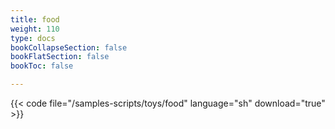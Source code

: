 ```yaml
---
title: food
weight: 110
type: docs
bookCollapseSection: false
bookFlatSection: false
bookToc: false

---
```


{{< code file="/samples-scripts/toys/food" language="sh" download="true" >}}
